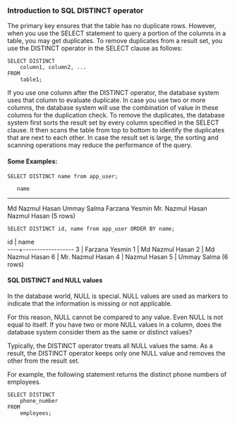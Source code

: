 ### Introduction to SQL DISTINCT operator

The primary key ensures that the table has no duplicate rows. However, when you use the SELECT statement to query a portion of the columns in a table, you may get duplicates. To remove duplicates from a result set, you use the DISTINCT operator in the SELECT clause as follows:

```
SELECT DISTINCT
    column1, column2, ...
FROM
    table1;
```

If you use one column after the DISTINCT operator, the database system uses that column to evaluate duplicate. In case you use two or more columns, the database system will use the combination of value in these columns for the duplication check. To remove the duplicates, the database system first sorts the result set by every column specified in the SELECT clause. It then scans the table from top to bottom to identify the duplicates that are next to each other. In case the result set is large, the sorting and scanning operations may reduce the performance of the query. 

#### Some Examples:

```
SELECT DISTINCT name from app_user;
```

       name       
------------------
 Md Nazmul Hasan
 Ummay Salma
 Farzana Yesmin
 Mr. Nazmul Hasan
 Nazmul Hasan
(5 rows)


```
SELECT DISTINCT id, name from app_user ORDER BY name;
```

 id |       name       
----+------------------
  3 | Farzana Yesmin
  1 | Md Nazmul Hasan
  2 | Md Nazmul Hasan
  6 | Mr. Nazmul Hasan
  4 | Nazmul Hasan
  5 | Ummay Salma
(6 rows)


#### SQL DISTINCT and NULL values

In the database world, NULL is special. NULL values are used as markers to indicate that the information is missing or not applicable.

For this reason, NULL cannot be compared to any value. Even NULL is not equal to itself. If you have two or more NULL values in a column, does the database system consider them as the same or distinct values?

Typically, the DISTINCT operator treats all NULL values the same. As a result, the DISTINCT operator keeps only one NULL value and removes the other from the result set.

For example, the following statement returns the distinct phone numbers of employees.

```
SELECT DISTINCT
	phone_number
FROM
	employees;
```

